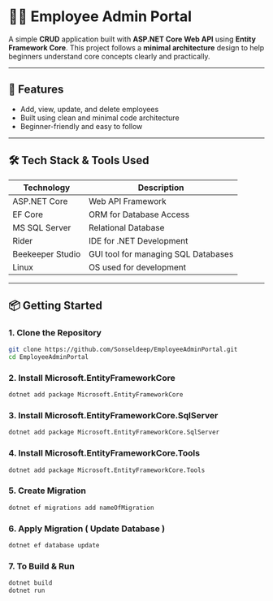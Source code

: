 # 🧑‍💼 Employee Admin Portal

A simple **CRUD** application built with **ASP.NET Core Web API** using **Entity Framework Core**. This project follows a **minimal architecture** design to help beginners understand core concepts clearly and practically.

---

## 🚀 Features

- Add, view, update, and delete employees
- Built using clean and minimal code architecture
- Beginner-friendly and easy to follow

---

## 🛠️ Tech Stack & Tools Used

| Technology        | Description                          |
|-------------------|--------------------------------------|
| ASP.NET Core      | Web API Framework                    |
| EF Core           | ORM for Database Access              |
| MS SQL Server     | Relational Database                  |
| Rider             | IDE for .NET Development             |
| Beekeeper Studio  | GUI tool for managing SQL Databases  |
| Linux             | OS used for development              |

---

## 📦 Getting Started

### 1. Clone the Repository

```bash
git clone https://github.com/Sonseldeep/EmployeeAdminPortal.git
cd EmployeeAdminPortal
```

### 2. Install Microsoft.EntityFrameworkCore

```bash
dotnet add package Microsoft.EntityFrameworkCore
```
### 3. Install Microsoft.EntityFrameworkCore.SqlServer

```bash
dotnet add package Microsoft.EntityFrameworkCore.SqlServer
```

### 4. Install Microsoft.EntityFrameworkCore.Tools

```bash
dotnet add package Microsoft.EntityFrameworkCore.Tools
```

### 5. Create Migration

```bash
dotnet ef migrations add nameOfMigration
```
### 6. Apply Migration ( Update Database )

```bash
dotnet ef database update
```

### 7. To Build & Run 

```bash
dotnet build
dotnet run
```
